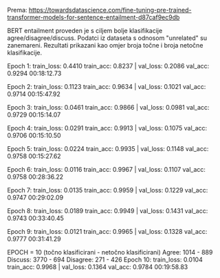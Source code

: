 Prema:
https://towardsdatascience.com/fine-tuning-pre-trained-transformer-models-for-sentence-entailment-d87caf9ec9db

BERT entailment proveden je s ciljem bolje klasifikacije agree/disagree/discuss.
Podatci iz dataseta s odnosom "unrelated" su zanemareni.
Rezultati prikazani kao omjer broja točne i broja netočne klasifikacije.


Epoch 1: train_loss: 0.4410 train_acc: 0.8237 | val_loss: 0.2086 val_acc: 0.9294 00:18:12.73

Epoch 2: train_loss: 0.1123 train_acc: 0.9634 | val_loss: 0.1021 val_acc: 0.9714 00:15:47.92

Epoch 3: train_loss: 0.0461 train_acc: 0.9866 | val_loss: 0.0981 val_acc: 0.9729 00:15:14.07

Epoch 4: train_loss: 0.0291 train_acc: 0.9913 | val_loss: 0.1075 val_acc: 0.9706 00:15:10.50

Epoch 5: train_loss: 0.0224 train_acc: 0.9935 | val_loss: 0.1148 val_acc: 0.9758 00:15:27.62

Epoch 6: train_loss: 0.0116 train_acc: 0.9967 | val_loss: 0.1107 val_acc: 0.9758 00:28:36.22

Epoch 7: train_loss: 0.0135 train_acc: 0.9959 | val_loss: 0.1229 val_acc: 0.9747 00:29:02.09

Epoch 8: train_loss: 0.0189 train_acc: 0.9949 | val_loss: 0.1431 val_acc: 0.9743 00:33:40.45

Epoch 9: train_loss: 0.0121 train_acc: 0.9965 | val_loss: 0.1328 val_acc: 0.9777 00:31:41.29

EPOCH = 10 (točno klasificirani - netočno klasificirani)
Agree: 1014 - 889
Discuss: 3770 - 694
Disagree: 271 - 426
Epoch 10: train_loss: 0.0104 train_acc: 0.9968 | val_loss: 0.1364 val_acc: 0.9784
00:19:58.83




















